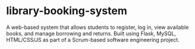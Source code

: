 # library-booking-system
A web-based system that allows students to register, log in, view available books, and manage borrowing and returns. Built using Flask, MySQL, HTML/CSS/JS as part of a Scrum-based software engineering project.
